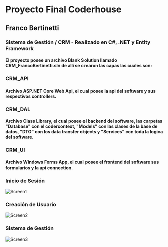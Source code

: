 <h1>Proyecto Final Coderhouse</h1>

<h2>Franco Bertinetti</h2>

<h3>Sistema de Gestión / CRM - Realizado en C#, .NET y Entity Framework</h3>

<h4>El proyecto posee un archivo Blank Solution llamado CRM_FrancoBertinetti.sln de alli se crearon las capas las cuales son:</h4>

<h3>CRM_API</h3>
<h4>Archivo ASP.NET Core Web Api, el cual posee la api del software y sus respectivos controllers.</h4>
<h3>CRM_DAL</h3>
<h4>Archivo Class Library, el cual posee el backend del software, las carpetas "Database" con el codercontext, "Models" con las clases de la base de datos, "DTO" con los data transfer objects y "Services" con toda la logica del software.</h4>
<h3>CRM_UI</h3>
<h4>Archivo Windows Forms App, el cual posee el frontend del software sus formularios y la api connection.</h4>

<h3>Inicio de Sesión</h3>

![Screen1](https://github.com/Fran1239/CODERHOUSE/assets/101714220/df75993e-8ea3-4ceb-a906-bfcd6013ba8d)

<h3>Creación de Usuario</h3>

![Screen2](https://github.com/Fran1239/CODERHOUSE/assets/101714220/b9b0992b-4b6b-446e-84b5-18df96d4119e)

<h3>Sistema de Gestión</h3>

![Screen3](https://github.com/Fran1239/CODERHOUSE/assets/101714220/f16c1f89-6eaa-462d-8ca0-2bb22e01713a)
